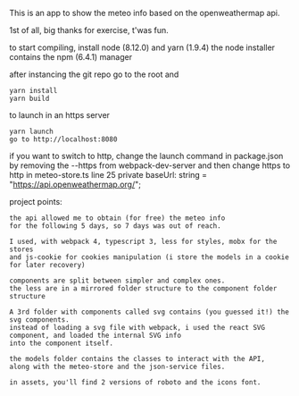 
This is an app to show the meteo info based on the openweathermap api.

1st of all, big thanks for exercise, t'was fun.

to start compiling, install node (8.12.0) and yarn (1.9.4)
the node installer contains the npm (6.4.1) manager

after instancing the git repo go to the root and

    yarn install
    yarn build

to launch in an https server 

    yarn launch
    go to http://localhost:8080

if you want to switch to http, change the launch command in package.json by removing the --https from webpack-dev-server
and then change https to http in meteo-store.ts line 25
    private baseUrl: string = "https://api.openweathermap.org/";

project points:

    the api allowed me to obtain (for free) the meteo info
    for the following 5 days, so 7 days was out of reach.

    I used, with webpack 4, typescript 3, less for styles, mobx for the stores
    and js-cookie for cookies manipulation (i store the models in a cookie for later recovery)

    components are split between simpler and complex ones.
    the less are in a mirrored folder structure to the component folder structure
    
    A 3rd folder with components called svg contains (you guessed it!) the svg components.
    instead of loading a svg file with webpack, i used the react SVG component, and loaded the internal SVG info
    into the component itself.

    the models folder contains the classes to interact with the API,
    along with the meteo-store and the json-service files.

    in assets, you'll find 2 versions of roboto and the icons font.